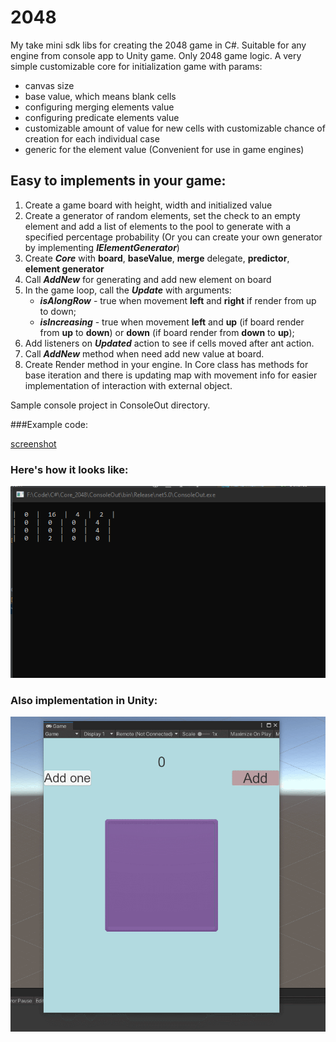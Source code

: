 2048
====

My take mini sdk libs for creating the 2048 game in C#. Suitable for any engine from console app to Unity game. Only
2048 game logic. A very simple customizable core for initialization game with params:

* canvas size
* base value, which means blank cells
* configuring merging elements value
* configuring predicate elements value
* customizable amount of value for new cells with customizable chance of creation for each individual case
* generic for the element value (Convenient for use in game engines)

## Easy to implements in your game:

1. Create a game board with height, width and initialized value
2. Create a generator of random elements, set the check to an empty element and add a list of elements to the pool to generate with a specified percentage probability (Or you can create your own generator by implementing ***IElementGenerator***)
3. Create ***Core*** with **board**, **baseValue**, **merge** delegate, **predictor**, **element generator**
4. Call ***AddNew*** for generating and add new element on board
4. In the game loop, call the ***Update*** with arguments:
    * ***isAlongRow*** - true when movement **left** and **right** if render from up to down;
    * ***isIncreasing*** - true when movement **left** and **up** (if board render from **up** to **down**) or **down** (if board render from **down** to **up**);
5. Add listeners on ***Updated*** action to see if cells moved after ant action.
6. Call ***AddNew*** method when need add new value at board.
7. Create Render method in your engine. In Core class has methods for base iteration and there is updating map with movement info for easier implementation of interaction with external object.

Sample console project in ConsoleOut directory.

###Example code:

 [screenshot](doc/2048_console_app_code.png "Source code for a console app")

### Here's how it looks like:

![screenshot](doc/ConsoleOut.png "Console app for 2048")

### Also implementation in Unity:

![screenshot](doc/GameInUnity.gif "Unity app for 2048")

